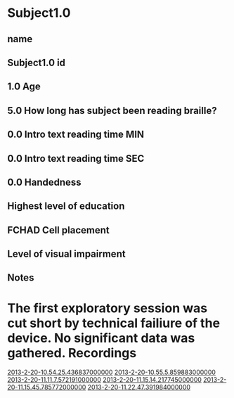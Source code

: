 Subject1.0
=======

name
-----
Subject1.0
id
-----
1.0
Age
-----
5.0
How long has subject been reading braille?
-----
0.0
Intro text reading time MIN
-----
0.0
Intro text reading time SEC
-----
0.0
Handedness
-----

Highest level of education
-----

FCHAD Cell placement
-----

Level of visual impairment
-----

Notes
-----
The first exploratory session was cut short by technical failiure of the device.  No significant data was gathered.
Recordings
===========
[2013-2-20-10.54.25.436837000000](2013-2-20-10.54.25.436837000000/Recording.md)
[2013-2-20-10.55.5.859883000000](2013-2-20-10.55.5.859883000000/Recording.md)
[2013-2-20-11.11.7.572191000000](2013-2-20-11.11.7.572191000000/Recording.md)
[2013-2-20-11.15.14.217745000000](2013-2-20-11.15.14.217745000000/Recording.md)
[2013-2-20-11.15.45.785772000000](2013-2-20-11.15.45.785772000000/Recording.md)
[2013-2-20-11.22.47.391984000000](2013-2-20-11.22.47.391984000000/Recording.md)
